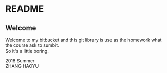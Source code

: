 # README #
## Welcome
Welcome to my bitbucket and this git library is use as the homework what the course ask to sumbit.  
So it's a little boring.  
  
  
2018 Summer  
ZHANG HAOYU